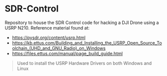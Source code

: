 # SDR-Control
Repository to house the SDR Control code for hacking a DJI Drone using a USRP N210. Reference material found at:

* https://pysdr.org/content/usrp.html <br>
* https://kb.ettus.com/Building_and_Installing_the_USRP_Open_Source_Toolchain_(UHD_and_GNU_Radio)_on_Windows <br>
* https://files.ettus.com/manual/page_build_guide.html <br>
> Used to install the USRP Hardware Drivers on both Windows and Linux

